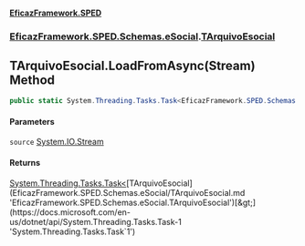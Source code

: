 #### [EficazFramework.SPED](EficazFrameworkSPED.md 'EficazFramework SPED')
### [EficazFramework.SPED.Schemas.eSocial](EficazFramework.SPED.Schemas.eSocial.md 'EficazFramework.SPED.Schemas.eSocial').[TArquivoEsocial](EficazFramework.SPED.Schemas.eSocial/TArquivoEsocial.md 'EficazFramework.SPED.Schemas.eSocial.TArquivoEsocial')

## TArquivoEsocial.LoadFromAsync(Stream) Method

```csharp
public static System.Threading.Tasks.Task<EficazFramework.SPED.Schemas.eSocial.TArquivoEsocial> LoadFromAsync(System.IO.Stream source);
```
#### Parameters

<a name='EficazFramework.SPED.Schemas.eSocial.TArquivoEsocial.LoadFromAsync(System.IO.Stream).source'></a>

`source` [System.IO.Stream](https://docs.microsoft.com/en-us/dotnet/api/System.IO.Stream 'System.IO.Stream')

#### Returns
[System.Threading.Tasks.Task&lt;](https://docs.microsoft.com/en-us/dotnet/api/System.Threading.Tasks.Task-1 'System.Threading.Tasks.Task`1')[TArquivoEsocial](EficazFramework.SPED.Schemas.eSocial/TArquivoEsocial.md 'EficazFramework.SPED.Schemas.eSocial.TArquivoEsocial')[&gt;](https://docs.microsoft.com/en-us/dotnet/api/System.Threading.Tasks.Task-1 'System.Threading.Tasks.Task`1')